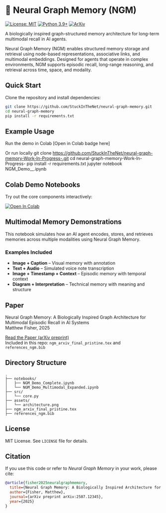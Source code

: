 
# 🧠 Neural Graph Memory (NGM)

[![License: MIT](https://img.shields.io/badge/License-MIT-blue.svg)](LICENSE)
[![Python 3.9+](https://img.shields.io/badge/python-3.9+-brightgreen.svg)](https://www.python.org/downloads/)
[![ArXiv](https://img.shields.io/badge/arXiv-Preprint-lightgrey.svg)](https://arxiv.org/abs/placeholder)


A biologically inspired graph-structured memory architecture for long-term multimodal recall in AI agents.

Neural Graph Memory (NGM) enables structured memory storage and retrieval using node-based representations, associative links, and multimodal embeddings. Designed for agents that operate in complex environments, NGM supports episodic recall, long-range reasoning, and retrieval across time, space, and modality.


## Quick Start

Clone the repository and install dependencies:

```bash
git clone https://github.com/StuckInTheNet/neural-graph-memory.git
cd neural-graph-memory
pip install -r requirements.txt
```

## Example Usage

Run the demo in Colab
[Open in Colab badge here]

Or run locally
git clone https://github.com/StuckInTheNet/neural-graph-memory-Work-In-Progress-.git
cd neural-graph-memory-Work-In-Progress-
pip install -r requirements.txt
jupyter notebook NGM_Demo__.ipynb


## Colab Demo Notebooks

Try out the core components interactively:

[![Open In Colab](https://colab.research.google.com/assets/colab-badge.svg)](https://colab.research.google.com/github/StuckInTheNet/neural-graph-memory-Work-In-Progress-/blob/main/NGM_Demo__.ipynb)


## Multimodal Memory Demonstrations

This notebook simulates how an AI agent encodes, stores, and retrieves memories across multiple modalities using Neural Graph Memory.

### Examples Included

- **Image + Caption** – Visual memory with annotation  
- **Text + Audio** – Simulated voice note transcription  
- **Image + Timestamp + Context** – Episodic memory with temporal context  
- **Diagram + Interpretation** – Technical memory with meaning and structure


## Paper

Neural Graph Memory: A Biologically Inspired Graph Architecture for Multimodal Episodic Recall in AI Systems  
Matthew Fisher, 2025

 [Read the Paper (arXiv preprint)](https://arxiv.org/abs/placeholder)  
Included in this repo: `ngm_arxiv_final_pristine.tex` and `references_ngm.bib`


## Directory Structure

```
.
├── notebooks/
│   ├── NGM_Demo_Complete.ipynb
│   └── NGM_Demo_Multimodal_Expanded.ipynb
├── src/
│   └── core.py
├── assets/
│   └── architecture.png
├── ngm_arxiv_final_pristine.tex
├── references_ngm.bib
```

## License

MIT License. See `LICENSE` file for details.

## Citation

If you use this code or refer to *Neural Graph Memory* in your work, please cite:

```bibtex
@article{fisher2025neuralgraphmemory,
  title={Neural Graph Memory: A Biologically Inspired Architecture for Multimodal Episodic Recall},
  author={Fisher, Matthew},
  journal={arXiv preprint arXiv:2507.12345},
  year={2025}
}
